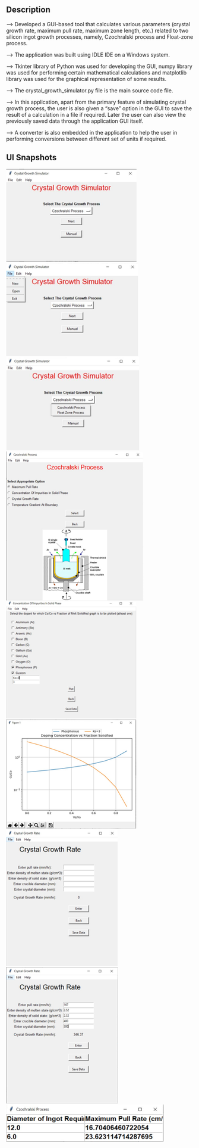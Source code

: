 ## Description

--> Developed a GUI-based tool that calculates various parameters (crystal growth rate, maximum pull rate, maximum zone length, etc.) related to two silicon ingot growth processes, namely, Czochralski process and Float-zone process.

--> The application was built using IDLE IDE on a Windows system.

--> Tkinter library of Python was used for developing the GUI, numpy library was used for performing certain mathematical calculations and matplotlib library was used for the graphical representation of some results.

--> The crystal_growth_simulator.py file is the main source code file.

--> In this application, apart from the primary feature of simulating crystal growth process, the user is also given a “save” option in the GUI to save the result of a calculation in a file if required. Later the user can also view the previously saved data through the application GUI itself.

--> A converter is also embedded in the application to help the user in performing conversions between different set of units if required.

## UI Snapshots

<img src="images/cgs1.png" height="250" >
<img src="images/cgs2.png" height="250" >
<img src="images/cgs3.png" height="250" >
<img src="images/cgs4.png" height="400" >
<img src="images/cgs5.png" width="350" >
<img src="images/cgs6.png" width="350" >
<img src="images/cgs7.png" width="300" >
<img src="images/cgs8.png" width="300" >
<img src="images/cgs9.png" height="100" >
